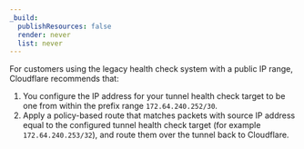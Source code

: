 ```yaml
---
_build:
  publishResources: false
  render: never
  list: never
---
```


For customers using the legacy health check system with a public IP range, Cloudflare recommends that:

1. You configure the IP address for your tunnel health check target to be one from within the prefix range `172.64.240.252/30`.
2. Apply a policy-based route that matches packets with source IP address equal to the configured tunnel health check target (for example  `172.64.240.253/32`), and route them over the tunnel back to Cloudflare.